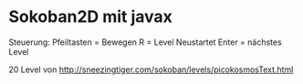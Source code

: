 # Sokoban2D mit javax

Steuerung:
Pfeiltasten = Bewegen
R = Level Neustartet
Enter = nächstes Level 

20 Level von 
http://sneezingtiger.com/sokoban/levels/picokosmosText.html
